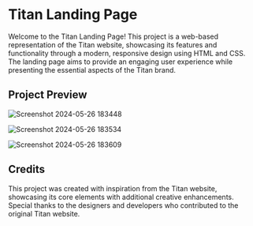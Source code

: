 # Titan Landing Page 
Welcome to the Titan Landing Page! This project is a web-based representation of the Titan website, showcasing its features and functionality through a modern, responsive design using HTML and CSS. The landing page aims to provide an engaging user experience while presenting the essential aspects of the Titan brand.

## Project Preview
![Screenshot 2024-05-26 183448](https://github.com/Aadhya-Sharma/CodSoft_Task1/assets/121510222/0fa7159a-85db-4dc1-8656-5a43a9d1471f)

![Screenshot 2024-05-26 183534](https://github.com/Aadhya-Sharma/CodSoft_Task1/assets/121510222/2c915c81-fce9-4b4c-9aec-c026e8a4c516)

![Screenshot 2024-05-26 183609](https://github.com/Aadhya-Sharma/CodSoft_Task1/assets/121510222/97f4591d-fe72-4297-a9e7-15d53e197352)




## Credits
This project was created with inspiration from the Titan website, showcasing its core elements with additional creative enhancements. Special thanks to the designers and developers who contributed to the original Titan website.
